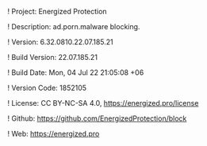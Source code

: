! Project: Energized Protection

! Description: ad.porn.malware blocking.

! Version: 6.32.0810.22.07.185.21

! Build Version: 22.07.185.21

! Build Date: Mon, 04 Jul 22 21:05:08 +06

! Version Code: 1852105

! License: CC BY-NC-SA 4.0, https://energized.pro/license

! Github: https://github.com/EnergizedProtection/block

! Web: https://energized.pro
